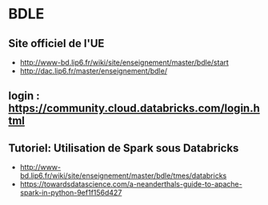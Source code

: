 # BDLE
## Site officiel de l'UE
- http://www-bd.lip6.fr/wiki/site/enseignement/master/bdle/start
- http://dac.lip6.fr/master/enseignement/bdle/


## login : https://community.cloud.databricks.com/login.html
## Tutoriel: Utilisation de Spark sous Databricks
- http://www-bd.lip6.fr/wiki/site/enseignement/master/bdle/tmes/databricks
- https://towardsdatascience.com/a-neanderthals-guide-to-apache-spark-in-python-9ef1f156d427
